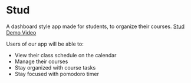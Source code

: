 # Stud
A dashboard style app made for students, to organize their courses.
[Stud Demo Video](./public/stud-demo.mp4)

Users of our app will be able to:

- View their class schedule on the calendar
- Manage their courses
- Stay organized with course tasks
- Stay focused with pomodoro timer
